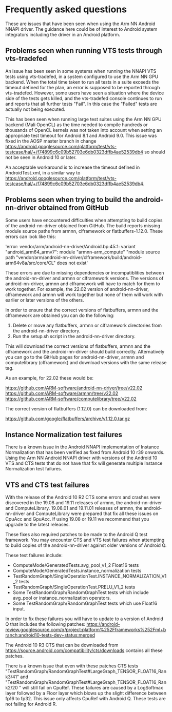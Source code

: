 Frequently asked questions
==========================

These are issues that have been seen when using the Arm NN Android NNAPI driver. The guidance here could be of interest to Android system integrators including the driver in an Android platform.

Problems seen when running VTS tests through vts-tradefed
---------------------------------------------------------

An issue has been seen in some systems when running the NNAPI VTS tests using vts-tradefed, in a system configured to use the Arm NN GPU backend.
When the total time taken to run all tests in a suite exceeds the timeout defined for the plan, an error is supposed to be reported through vts-tradefed. However,
some users have seen a situation where the device side of the tests gets killed, and the vts-tradefed console continues to run and reports that all further
tests "Fail". In this case the "Failed" tests are actually not being executed.

This has been seen when running large test suites using the Arm NN GPU backend (Mali OpenCL) as the time needed to compile hundreds or thousands of OpenCL kernels
was not taken into account when setting an appropriate test timeout for Android 8.1 and Android 9.0. This issue was fixed in the AOSP master branch in change
https://android.googlesource.com/platform/test/vts-testcase/hal/+/f74899c6c09b52703e6db0323dffb4ae52539db4 so should not be seen in Android 10 or later.

An acceptable workaround is to increase the timeout defined in AndroidTest.xml, in a similar way to https://android.googlesource.com/platform/test/vts-testcase/hal/+/f74899c6c09b52703e6db0323dffb4ae52539db4.

Problems seen when trying to build the android-nn-driver obtained from GitHub
-----------------------------------------------------------------------------

Some users have encountered difficulties when attempting to build copies of the android-nn-driver obtained from GitHub. The build reports missing module source paths from armnn, clframework or  flatbuffers-1.12.0.
These errors can look
like this:

'error: vendor/arm/android-nn-driver/Android.bp:45:1: variant "android_arm64_armv7": module "armnn-arm_compute" "module source path "vendor/arm/android-nn-driver/clframework/build/android-arm64v8a/src/core/CL" does not exist'

These errors are due to missing dependencies or incompatiblities between the android-nn-driver and armnn or clframework versions. The versions of android-nn-driver, armnn and clframework will have to match for them to work together. For example, the 22.02 version of android-nn-driver, clframework and armnn will work together but none of them will work with earlier or later versions of the others.

In order to ensure that the correct versions of flatbuffers, armnn and the clframework are obtained you can do the following:

1. Delete or move any flatbuffers, armnn or clframework directories from the android-nn-driver directory.
2. Run the setup.sh script in the android-nn-driver directory. 

This will download the correct versions of flatbuffers, armnn and the clframework and the android-nn-driver should build
correctly. Alternatively you can go to the GitHub pages for android-nn-driver, armnn and computelibrary (clframework) and download versions with the same release tag.

As an example, for 22.02 these would be:

https://github.com/ARM-software/android-nn-driver/tree/v22.02
https://github.com/ARM-software/armnn/tree/v22.02
https://github.com/ARM-software/computelibrary/tree/v22.02


The correct version of flatbuffers (1.12.0) can be downloaded from:

https://github.com/google/flatbuffers/archive/v1.12.0.tar.gz

Instance Normalization test failures 
------------------------------------

There is a known issue in the Android NNAPI implementation of Instance Normalization that has been verified as fixed from Android 10 r39 onwards. Using the Arm NN Android NNAPI driver with versions of the Android 10 VTS and CTS tests that do not have that fix will generate multiple Instance Normalization test failures. 

VTS and CTS test failures
-------------------------

With the release of the Android 10 R2 CTS some errors and crashes were discovered in the 19.08 and 19.11 releases of armnn, the android-nn-driver and ComputeLibrary. 19.08.01 and 19.11.01 releases of armnn, the android-nn-driver and ComputeLibrary were prepared that fix all these issues on CpuAcc and GpuAcc. If using 19.08 or 19.11 we recommend that you upgrade to the latest releases.

These fixes also required patches to be made to the Android Q test framework. You may encounter CTS and VTS test failures when attempting to build copies of the android-nn-driver against older versions of Android Q.

These test failures include:

* ComputeMode/GeneratedTests.avg_pool_v1_2 Float16 tests 
* ComputeMode/GeneratedTests.instance_normalization tests
* TestRandomGraph/SingleOperationTest.INSTANCE_NORMALIZATION_V1_2 tests
* TestRandomGraph/SingleOperationTest.PRELU_V1_2 tests
* Some TestRandomGraph/RandomGraphTest tests which include avg_pool or instance_normalization operators.
* Some TestRandomGraph/RandomGraphTest tests which use Float16 input.

In order to fix these failures you will have to update to a version of Android Q that includes the following patches: https://android-review.googlesource.com/q/project:platform%252Fframeworks%252Fml+branch:android10-tests-dev+status:merged

The Android 10 R3 CTS that can be downloaded from https://source.android.com/compatibility/cts/downloads contains all these patches. 

There is a known issue that even with these patches CTS tests "TestRandomGraph/RandomGraphTest#LargeGraph_TENSOR_FLOAT16_Rank3/41" and "TestRandomGraph/RandomGraphTest#LargeGraph_TENSOR_FLOAT16_Rank2/20 " will still fail on CpuRef. These failures are caused by a LogSoftmax layer followed by a Floor layer which blows up the slight difference between fp16 to fp32. This issue only affects CpuRef with Android Q. These tests are not failing for Android R.
